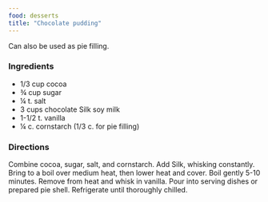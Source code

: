 ```yaml
---
food: desserts
title: "Chocolate pudding"
---
```


Can also be used as pie filling.

### Ingredients

- 1/3 cup cocoa
- ¾ cup sugar
- ¼ t. salt
- 3 cups chocolate Silk soy milk
- 1-1/2 t. vanilla
- ¼ c. cornstarch (1/3 c. for pie filling)

### Directions

Combine cocoa, sugar, salt, and cornstarch. Add Silk, whisking constantly. Bring to a boil over medium heat, then lower heat and cover. Boil gently 5-10 minutes. Remove from heat and whisk in vanilla. Pour into serving dishes or prepared pie shell. Refrigerate until thoroughly chilled.
